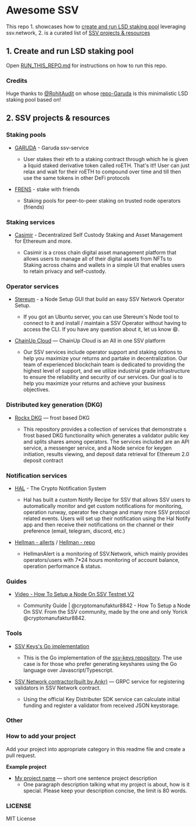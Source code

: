 # Awesome SSV

This repo 1. showcases how to [create and run LSD staking pool](/RUN_THIS_REPO.md) leveraging ssv.network, 2. is a curated list of [SSV projects & resources](#2.-ssv-projects-&-resources)

## 1. Create and run LSD staking pool

Open [RUN_THIS_REPO.md](RUN_THIS_REPO.md) for instructions on how to run this repo.

### Credits

Huge thanks to [@RohitAudit](https://github.com/RohitAudit) on whose [repo-Garuda](https://github.com/RohitAudit/ssv-service) is this minimalistic LSD staking pool based on!

## 2. SSV projects & resources

### Staking pools

- [GARUDA](https://github.com/RohitAudit/ssv-service) - Garuda ssv-service

  - User stakes their eth to a staking contract through which he is given a liquid staked derivative token called roETH. That's it!! User can just relax and wait for their roETH to compound over time and till then use the same tokens in other DeFi protocols

- [FRENS](github.com/frens-pool) - stake with friends

  - Staking pools for peer-to-peer staking on trusted node operators (friends)

### Staking services

- [Casimir](https://github.com/consensusnetworks/casimir) - Decentralized Self Custody Staking and Asset Management for Ethereum and more.

  - Casimir is a cross chain digital asset management platform that allows users to manage all of their digital assets from NFTs to Staking across chains and wallets in a simple UI that enables users to retain privacy and self-custody.

### Operator services

- [Stereum](https://github.com/stereum-dev/ethereum-node/) - a Node Setup GUI that build an easy SSV Network Operator Setup.

  - If you got an Ubuntu server, you can use Stereum's Node tool to connect to it and install / maintain a SSV Operator without having to access the CLI. If you have any question about it, let us know 😄.

- [ChainUp Cloud](https://cloud.chainup.com/) — ChainUp Cloud is an All in one SSV platform

  - Our SSV services include operator support and staking options to help you maximize your returns and partake in decentralization. Our team of experienced blockchain team is dedicated to providing the highest level of support, and we utilize industrial grade infrastructure to ensure the reliability and security of our services. Our goal is to help you maximize your returns and achieve your business objectives.

### Distributed key generation (DKG)

- [Rockx DKG](https://github.com/RockX-SG/frost-dkg-demo/) — frost based DKG

  - This repository provides a collection of services that demonstrate s frost based DKG functionality which generates a validator public key and splits shares among operators. The services included are an API service, a messenger service, and a Node service for keygen initiation, results viewing, and deposit data retrieval for Ethereum 2.0 deposit contract

### Notification services

- [HAL](https://app.hal.xyz/) - The Crypto Notification System

  - Hal has built a custom Notify Recipe for SSV that allows SSV users to automatically monitor and get custom notifications for monitoring, operation runway, operator fee change and many more SSV protocol related events. Users will set up their notification using the Hal Notify app and then receive their notifications on the channel or their preference (email, telegram, discord, etc.)

- [Hellman - allerts](https://alert.hellman.team/metrics) / [Hellman - repo](https://github.com/HellmanResearch)

  - HellmanAlert is a monitoring of SSV.Network, which mainly provides operators/users with 7\*24 hours monitoring of account balance, operation performance & status.

### Guides

- [Video - How To Setup a Node On SSV Testnet V2](https://www.youtube.com/watch?v=X85Sxe9yS5U)

  - Community Guide | @cryptomanufaktur8842 - How To Setup a Node On SSV. From the SSV community, made by the one and only Yorick @cryptomanufaktur8842.

### Tools

- [SSV Keys's Go implementation](https://github.com/duktig666/ssv-keys-go)

  - This is the Go implementation of the [ssv-keys repository](https://github.com/bloxapp/ssv-keys). The use case is for those who prefer generating keyshares using the Go language over Javascript/Typescript.

- [SSV Network contractor(built by Ankr)](https://github.com/Ankr-network/ssv-network-contractor) — GRPC service for registering validators in SSV Network contract.
  - Using the official Key Distributer SDK service can calculate initial funding and register a validator from received JSON keystorage.

### Other

### How to add your project

Add your project into appropriate category in this readme file and create a pull request.

**Example project**

- [My project name](https://github.com/myrepos/my-awesome-ssv-repo) — short one sentence project description
  - One paragraph description talking what my project is about, how is it special. Please keep your description concise, the limit is 80 words.

### LICENSE

MIT License
